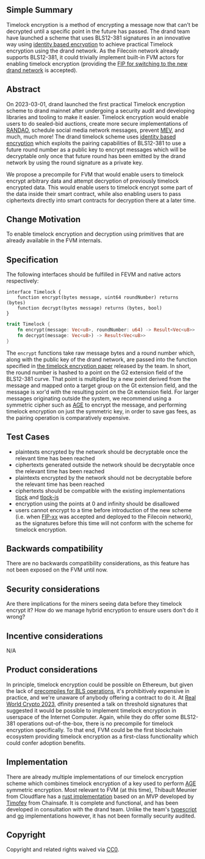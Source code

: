 ## Simple Summary
Timelock encryption is a method of encrypting a message now that can't be decrypted until a specific point in the future has passed. The drand team have launched a scheme that uses BLS12-381 signatures in an innovative way using [identity based encryption](some-link-here) to achieve practical Timelock encryption using the drand network.
As the Filecoin network already supports BLS12-381, it could trivially implement built-in FVM actors for enabling timelock encryption (providing the [FIP for switching to the new drand network](some-link-here) is accepted).


## Abstract
On 2023-03-01, drand launched the first practical Timelock encryption scheme to drand mainnet after undergoing a security audit and developing libraries and tooling to make it easier.
Timelock encryption would enable users to do sealed-bid auctions, create more secure implementations of [RANDAO](some-link-here), schedule social media network messages, prevent [MEV](some-link-here), and much, much more!
The drand timelock scheme uses [identity based encryption](some-link-here) which exploits the pairing capabilities of BLS12-381 to use a future round number as a public key to encrypt messages which will be decryptable only once that future round has been emitted by the drand network by using the round signature as a private key.

We propose a precompile for FVM that would enable users to timelock encrypt arbitrary data and attempt decryption of previously timelock encrypted data. This would enable users to timelock encrypt some part of the data inside their smart contract, while also enabling users to pass ciphertexts directly into smart contracts for decryption there at a later time. 

## Change Motivation
To enable timelock encryption and decryption using primitives that are already available in the FVM internals.

## Specification

The following interfaces should be fulfilled in FEVM and native actors respectively:

```solidity
interface Timelock {
    function encrypt(bytes message, uint64 roundNumber) returns (bytes)
    function decrypt(bytes message) returns (bytes, bool)
}
```

```rust
trait Timelock {
    fn encrypt(message: Vec<u8>, roundNumber: u64) -> Result<Vec<u8>>
    fn decrypt(message: Vec<u8>) -> Result<Vec<u8>>
}
```

The `encrypt` functions take raw message bytes and a round number which, along with the public key of the drand network, are passed into the function specified in [the timelock encryption paper](some-link-here) released by the team. In short, the round number is hashed to a point on the G2 extension field of the BLS12-381 curve. That point is multiplied by a new point derived from the message and mapped onto a target group on the Gt extension field, and the message is xor'd with the resulting point on the Gt extension field.
For larger messages originating outside the system, we recommend using a symmetric cipher such as [AGE](some-link-here) to encrypt the message, and performing timelock encryption on just the symmetric key, in order to save gas fees, as the pairing operation is comparatively expensive.

## Test Cases

- plaintexts encrypted by the network should be decryptable once the relevant time has been reached
- ciphertexts generated outside the network should be decryptable once the relevant time has been reached
- plaintexts encrypted by the network should not be decryptable before the relevant time has been reached
- ciphertexts should be compatible with the existing implementations [tlock](https://github.com/drand/tlock) and [tlock-js](https://github.com/drand/tlock-js)
- encryption using the points at 0 and infinity should be disallowed
- users cannot encrypt to a time before introduction of the new scheme (i.e. when [FIP-xx](some-link-here) was accepted and deployed to the Filecoin network), as the signatures before this time will not conform with the scheme for timelock encryption.

## Backwards compatibility

There are no backwards compatibility considerations, as this feature has not been exposed on the FVM until now.

## Security considerations

Are there implications for the miners seeing data before they timelock encrypt it?
How do we manage hybrid encryption to ensure users don't do it wrong?

## Incentive considerations

N/A

## Product considerations

In principle, timelock encryption could be possible on Ethereum, but given the lack of [precompiles for BLS operations](some-link-here), it's prohibitively expensive in practice, and we're unaware of anybody offering a contract to do it.
At [Real World Crypto 2023](https://rwc.iacr.org), dfinity presented a talk on threshold signatures that suggested it would be possible to implement timelock encryption in userspace of the Internet Computer. Again, while they do offer some BLS12-381 operations out-of-the-box, there is no precompile for timelock encryption specifically.
To that end, FVM could be the first blockchain ecosystem providing timelock encryption as a first-class functionality which could confer adoption benefits.


## Implementation

There are already multiple implementations of our timelock encryption scheme which combines timelock encryption of a key used to perform [AGE](some-link-here) symmetric encryption. Most relevant to FVM (at this time), Thibault Meunier from Cloudflare has a [rust implementation](some-link-here) based on an MVP developed by [Timofey](some-link-here) from Chainsafe. It is complete and functional, and has been developed in consultation with the drand team. Unlike the team's [typescript](https://github.com/drand/tlock-js) and [go](https://github.com/drand/tlock) implementations however, it has not been formally security audited.

## Copyright

Copyright and related rights waived via
[CC0](https://creativecommons.org/publicdomain/zero/1.0/).

